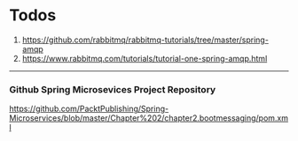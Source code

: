 # Todos

1. https://github.com/rabbitmq/rabbitmq-tutorials/tree/master/spring-amqp
2. https://www.rabbitmq.com/tutorials/tutorial-one-spring-amqp.html

***

### Github Spring Microsevices Project Repository

https://github.com/PacktPublishing/Spring-Microservices/blob/master/Chapter%202/chapter2.bootmessaging/pom.xml
